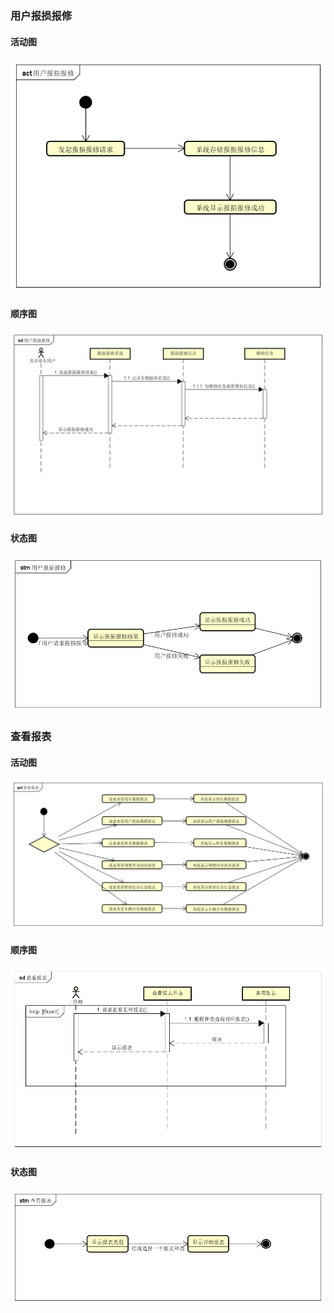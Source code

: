 ### 用户报损报修

#### 活动图

![](活动图/用户报损报修.png)

#### 顺序图

![](顺序图/用户报损报修.png)

#### 状态图

![](状态图/用户报损报修.png)

### 查看报表

#### 活动图

![](活动图/查看报表.png)

#### 顺序图

![](顺序图/查看报表.png)

#### 状态图

![](状态图/查看报表.png)